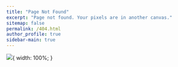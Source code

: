 ```yaml
---
title: "Page Not Found"
excerpt: "Page not found. Your pixels are in another canvas."
sitemap: false
permalink: /404.html
author_profile: true
sidebar-main: true
---
```


![](https://encrypted-tbn0.gstatic.com/images?q=tbn:ANd9GcRA019LFPVaDyWb_BvL1GtJASzlbKEyD4aFlt4y-LLkquInz47POpmNbEsuVv9DlppAH7E&usqp=CAU){ width: 100%; }

